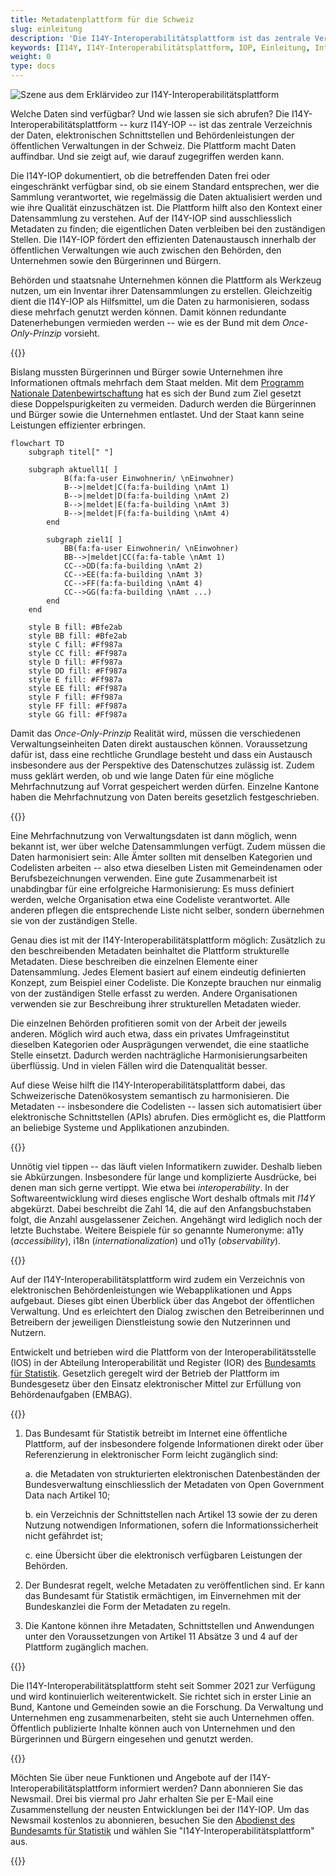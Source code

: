 ```yaml
---
title: Metadatenplattform für die Schweiz
slug: einleitung
description: 'Die I14Y-Interoperabilitätsplattform ist das zentrale Verzeichnis der Daten, elektronischen Schnittstellen und Behördenleistungen in der Schweiz. Die Plattform stellt zudem Werkzeuge zur Verfügung, damit Daten mehrfach genutzt werden können. Dies entlastet Unternehmen, Bürgerinnen und Bürger sowie die Behörden.'
keywords: [I14Y, I14Y-Interoperabilitätsplattform, IOP, Einleitung, Interoperabilität, Mehrfachnutzung, Schweiz, Datensammlung, elektronische Schnittstelle, Datensammlungen, elektronische Schnittstelle, API, Once-Only-Prinzip, Sekundärnutzung von Daten, Harmonisierung, Standardisierung]
weight: 0
type: docs
---
```


![Szene aus dem Erklärvideo zur I14Y-Interoperabilitätsplattform](/img/i14y-film_55.png)

Welche Daten sind verfügbar? Und wie lassen sie sich abrufen? Die I14Y-Interoperabilitätsplattform -- kurz I14Y-IOP -- ist das zentrale Verzeichnis der Daten, elektronischen Schnittstellen und Behördenleistungen der öffentlichen Verwaltungen in der Schweiz. Die Plattform macht Daten auffindbar. Und sie zeigt auf, wie darauf zugegriffen werden kann.  

Die I14Y-IOP dokumentiert, ob die betreffenden Daten frei oder eingeschränkt verfügbar sind, ob sie einem Standard entsprechen, wer die Sammlung verantwortet, wie regelmässig die Daten aktualisiert werden und wie ihre Qualität einzuschätzen ist. Die Plattform hilft also den Kontext einer Datensammlung zu verstehen. Auf der I14Y-IOP sind ausschliesslich Metadaten zu finden; die eigentlichen Daten verbleiben bei den zuständigen Stellen. Die I14Y-IOP fördert den effizienten Datenaustausch innerhalb der öffentlichen Verwaltungen wie auch zwischen den Behörden, den Unternehmen sowie den Bürgerinnen und Bürgern. 

Behörden und staatsnahe Unternehmen können die Plattform als Werkzeug nutzen, um ein Inventar ihrer Datensammlungen zu erstellen. Gleichzeitig dient die I14Y-IOP als Hilfsmittel, um die Daten zu harmonisieren, sodass diese mehrfach genutzt werden können. Damit können redundante Datenerhebungen vermieden werden -- wie es der Bund mit dem _Once-Only-Prinzip_ vorsieht. 

{{<alert title="Was ist das <i>Once-Only-Prinzip</i>?" color="info">}}

Bislang mussten Bürgerinnen und Bürger sowie Unternehmen ihre Informationen oftmals mehrfach dem Staat melden. Mit dem [Programm Nationale Datenbewirtschaftung](https://www.bfs.admin.ch/bfs/de/home/nadb/nadb.html) hat es sich der Bund zum Ziel gesetzt diese Doppelspurigkeiten zu vermeiden. Dadurch werden die Bürgerinnen und Bürger sowie die Unternehmen entlastet. Und der Staat kann seine Leistungen effizienter erbringen. 

```mermaid
flowchart TD
    subgraph titel[" "]
        
    subgraph aktuell1[ ]
            B(fa:fa-user Einwohnerin/ \nEinwohner)
            B-->|meldet|C(fa:fa-building \nAmt 1)
            B-->|meldet|D(fa:fa-building \nAmt 2)
            B-->|meldet|E(fa:fa-building \nAmt 3)
            B-->|meldet|F(fa:fa-building \nAmt 4)
        end
    
        subgraph ziel1[ ]
            BB(fa:fa-user Einwohnerin/ \nEinwohner)
            BB-->|meldet|CC(fa:fa-table \nAmt 1)
            CC-->DD(fa:fa-building \nAmt 2)
            CC-->EE(fa:fa-building \nAmt 3)
            CC-->FF(fa:fa-building \nAmt 4)
            CC-->GG(fa:fa-building \nAmt ...)
        end
    end
    
    style B fill: #Bfe2ab
    style BB fill: #Bfe2ab
    style C fill: #Ff987a
    style CC fill: #Ff987a
    style D fill: #Ff987a
    style DD fill: #Ff987a
    style E fill: #Ff987a
    style EE fill: #Ff987a
    style F fill: #Ff987a
    style FF fill: #Ff987a
    style GG fill: #Ff987a
```

Damit das _Once-Only-Prinzip_ Realität wird, müssen die verschiedenen Verwaltungseinheiten Daten direkt austauschen können. Voraussetzung dafür ist, dass eine rechtliche Grundlage besteht und dass ein Austausch insbesondere aus der Perspektive des Datenschutzes zulässig ist. Zudem muss geklärt werden, ob und wie lange Daten für eine mögliche Mehrfachnutzung auf Vorrat gespeichert werden dürfen. Einzelne Kantone haben die Mehrfachnutzung von Daten bereits gesetzlich festgeschrieben.  

{{</alert>}}

Eine Mehrfachnutzung von Verwaltungsdaten ist dann möglich, wenn bekannt ist, wer über welche Datensammlungen verfügt. Zudem müssen die Daten harmonisiert sein: Alle Ämter sollten mit denselben Kategorien und Codelisten arbeiten -- also etwa dieselben Listen mit Gemeindenamen oder Berufsbezeichnungen verwenden. Eine gute Zusammenarbeit ist unabdingbar für eine erfolgreiche Harmonisierung: Es muss definiert werden, welche Organisation etwa eine Codeliste verantwortet. Alle anderen pflegen die entsprechende Liste nicht selber, sondern übernehmen sie von der zuständigen Stelle. 

Genau dies ist mit der I14Y-Interoperabilitätsplattform möglich: Zusätzlich zu den beschreibenden Metadaten beinhaltet die Plattform strukturelle Metadaten. Diese beschreiben die einzelnen Elemente einer Datensammlung. Jedes Element basiert auf einem eindeutig definierten Konzept, zum Beispiel einer Codeliste. Die Konzepte brauchen nur einmalig von der zuständigen Stelle erfasst zu werden. Andere Organisationen verwenden sie zur Beschreibung ihrer strukturellen Metadaten wieder. 

Die einzelnen Behörden profitieren somit von der Arbeit der jeweils anderen. Möglich wird auch etwa, dass ein privates Umfrageinstitut dieselben Kategorien oder Ausprägungen verwendet, die eine staatliche Stelle einsetzt. Dadurch werden nachträgliche Harmonisierungsarbeiten überflüssig. Und in vielen Fällen wird die Datenqualität besser. 

Auf diese Weise hilft die I14Y-Interoperabilitätsplattform dabei, das Schweizerische Datenökosystem semantisch zu harmonisieren. Die Metadaten -- insbesondere die Codelisten -- lassen sich automatisiert über elektronische Schnittstellen (APIs) abrufen. Dies ermöglicht es, die Plattform an beliebige Systeme und Applikationen anzubinden. 

{{<alert title="Was bedeutet I14Y?" color="info">}}

Unnötig viel tippen -- das läuft vielen Informatikern zuwider. Deshalb lieben sie Abkürzungen. Insbesondere für lange und komplizierte Ausdrücke, bei denen man sich gerne vertippt. Wie etwa bei _interoperability_. In der Softwareentwicklung wird dieses englische Wort deshalb oftmals mit _I14Y_ abgekürzt. Dabei beschreibt die Zahl 14, die auf den Anfangsbuchstaben folgt, die Anzahl ausgelassener Zeichen. Angehängt wird lediglich noch der letzte Buchstabe. Weitere Beispiele für so genannte Numeronyme: a11y (_accessibility_), i18n (_internationalization_) und o11y (_observability_).

{{</alert>}}

Auf der I14Y-Interoperabilitätsplattform wird zudem ein Verzeichnis von elektronischen Behördenleistungen wie Webapplikationen und Apps aufgebaut. Dieses gibt einen Überblick über das Angebot der öffentlichen Verwaltung. Und es erleichtert den Dialog zwischen den Betreiberinnen und Betreibern der jeweiligen Dienstleistung sowie den Nutzerinnen und Nutzern.

<!-- ![Szene zum Behördenleistungsverzeichnis aus dem Erklärvideo zur I14Y-Interoperabilitätsplattform](/img/i14y-film_160.png) -->

Entwickelt und betrieben wird die Plattform von der Interoperabilitätsstelle (IOS) in der Abteilung Interoperabilität und Register (IOR) des [Bundesamts für Statistik](https://www.bfs.admin.ch). Gesetzlich geregelt wird der Betrieb der Plattform im Bundesgesetz über den Einsatz elektronischer Mittel zur Erfüllung von Behördenaufgaben (EMBAG).

{{<card header="Gesetzesgrundlage" title="__Art. 14 Interoperabilitätsplattform__" footer="Bundesgesetz über den Einsatz elektronischer Mittel zur Erfüllung von Behördenaufgaben [(EMBAG)](https://www.fedlex.admin.ch/eli/fga/2023/787/de)">}}

1. Das Bundesamt für Statistik betreibt im Internet eine öffentliche Plattform, auf der insbesondere folgende Informationen direkt oder über Referenzierung in elektronischer Form leicht zugänglich sind:

    a. die Metadaten von strukturierten elektronischen Datenbeständen der Bundesverwaltung einschliesslich der Metadaten von Open Government Data nach Artikel 10;

    b. ein Verzeichnis der Schnittstellen nach Artikel 13 sowie der zu deren Nutzung notwendigen Informationen, sofern die Informationssicherheit nicht gefährdet ist;

    c. eine Übersicht über die elektronisch verfügbaren Leistungen der Behörden.

2. Der Bundesrat regelt, welche Metadaten zu veröffentlichen sind. Er kann das Bundesamt für Statistik ermächtigen, im Einvernehmen mit der Bundeskanzlei die Form der Metadaten zu regeln.

 3. Die Kantone können ihre Metadaten, Schnittstellen und Anwendungen unter den Voraussetzungen von Artikel 11 Absätze 3 und 4 auf der Plattform zugänglich machen.

{{</card>}}

Die I14Y-Interoperabilitätsplattform steht seit Sommer 2021 zur Verfügung und wird kontinuierlich weiterentwickelt. Sie richtet sich in erster Linie an Bund, Kantone und Gemeinden sowie an die Forschung. Da Verwaltung und Unternehmen eng zusammenarbeiten, steht sie auch Unternehmen offen. Öffentlich publizierte Inhalte können auch von Unternehmen und den Bürgerinnen und Bürgern eingesehen und genutzt werden.

{{<alert title="Bleiben Sie stets auf dem Laufenden" color="success" >}}

Möchten Sie über neue Funktionen und Angebote auf der I14Y-Interoperabilitätsplattform informiert werden? Dann abonnieren Sie das Newsmail. Drei bis viermal pro Jahr erhalten Sie per E-Mail eine Zusammenstellung der neusten Entwicklungen bei der I14Y-IOP. Um das Newsmail kostenlos zu abonnieren, besuchen Sie den [Abodienst des Bundesamts für Statistik](https://www.bfs.admin.ch/bfs/de/home/dienstleistungen/kontakt/newsmail-abonnement.html) und wählen Sie "I14Y-Interoperabilitätsplattform" aus. 

{{</alert>}}